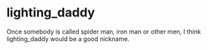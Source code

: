 # lighting_daddy
Once somebody is called spider man, iron man or other men, I think lighting_daddy would be a good nickname.
